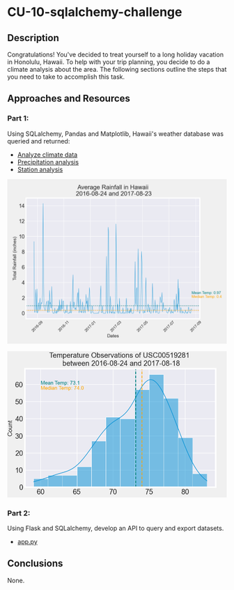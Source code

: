 # CU-10-sqlalchemy-challenge
## Description
Congratulations! You've decided to treat yourself to a long holiday vacation in Honolulu, Hawaii.
To help with your trip planning, you decide to do a climate analysis about the area. The following
sections outline the steps that you need to take to accomplish this task.


## Approaches and Resources
### Part 1:
Using SQLalchemy, Pandas and Matplotlib, Hawaii's weather database was queried and returned:

* [Analyze climate data](https://github.com/anderoos/CU-10-sqlalchemy-challenge/blob/main/climate_starter.ipynb)
* [Precipitation analysis](https://github.com/anderoos/CU-10-sqlalchemy-challenge/blob/main/climate_starter.ipynb)
* [Station analysis](https://github.com/anderoos/CU-10-sqlalchemy-challenge/blob/main/climate_starter.ipynb)
    
![Avg-Rainfall-Hawaii](https://github.com/anderoos/CU-10-sqlalchemy-challenge/blob/main/Images/rainfall.png)

![Weather-station-observations](https://github.com/anderoos/CU-10-sqlalchemy-challenge/blob/main/Images/USC00519281.png)
### Part 2:
Using Flask and SQLalchemy, develop an API to query and export datasets.
* [app.py](https://github.com/anderoos/CU-10-sqlalchemy-challenge/blob/main/app.py)
## Conclusions
None.
